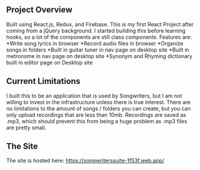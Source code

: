 ## Project Overview

Built using React.js, Redux, and Firebase. This is my first React Project after coming from a jQuery background. 
I started building this before learning hooks, so a lot of the components are still class components. Features are:
  *Write song lyrics in browser
  *Record audio files in browser
  *Organize songs in folders
  *Built in guitar tuner in nav page on desktop site
  *Built in metronome in nav page on desktop site
  *Synonym and Rhyming dictionary built in editor page on Desktop site

## Current Limitations
I built this to be an application that is used by Songwriters, but I am not willing to invest in the infrastructure unless there is true interest. There are no limitations to the amount of songs / folders you can create, but you can only upload recordings that are less than 10mb. Recordings are saved as .mp3, which should prevent this from being a huge problem as .mp3 files are pretty small. 

## The Site
The site is hosted here: https://songwriterssuite-1f53f.web.app/
